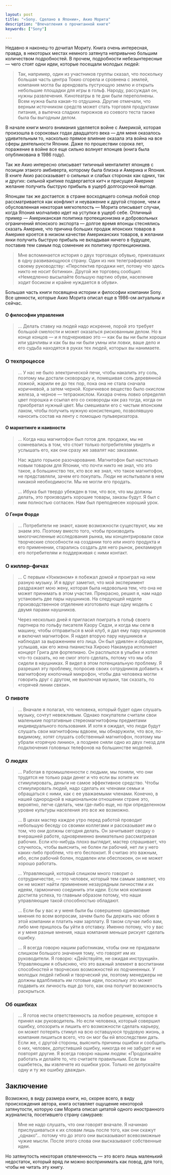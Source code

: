 ```yaml
---

layout: post
title: "«Sony. Сделано в Японии», Акио Морита"
description: "Впечатления о прочитанной книге"
keywords: ["Sony"]

---
```


Недавно я наконец-то дочитал Мориту. Книга очень интересная, правда, в некоторых местах немного затянута непривычно большим количеством подробностей. В прочем, подробности небезынтересные — чего стоят одни идеи,
которые посещали молодых людей:

> Так, например, один из участников группы сказал, что поскольку большая часть центра Токио сгорела и сровнена с землей, компания могла бы арендовать пустующую землю и открыть небольшие площадки для игры в гольф. Народу, рассуждал он, нужны развлечения. Кинотеатры в те дни были переполнены. Всем нужна была какая-то отдушина. Другие отмечали, что верным источником средств может стать торговля продуктами питания, а выпечка сладких пирожков из соевого теста также была бы выгодным делом.

В начале книги много внимания уделяется войне с Америкой, которая произошла в сороковых годах двадцатого века — для меня оказалось удивительным то, насколько прямое влияние оказала эта война на все сферы деятельности Японии. Даже по прошествии сорока лет, поражение в войне все еще сильно волнует японцев (книга была опубликована в 1986 году). 

Так же Акио интересно описывает типичный менталитет японцев с позиции этакого амбиверта, которому была близка и Америка и Япония. В книге Акио рассказывает о сильных и слабых сторонах как одних, так и других: сильной критике подвергается китч и присущее Америке желание получить быструю прибыль в ущерб долгосрочной выгоде. 

Японцам так же достается: в стране восходящего солнца любой спор рассматривается как конфликт и неуважение к другой стороне, чем и обусловленная некоторая мягкотелость — Морита описывает случаи, когда Япония молчаливо идет на уступки в ущерб себе. Отличный пример — Американская политика протекционизма и добровольных ограничений японского экспорта — долгое время японцы стеснялись сказать Америке, что причина больших продаж японских товаров в Америке кроется в низком качестве Американских товаров, в желании янки получить быструю прибыль не вкладывая ничего в будущее, поставив тем самым под сомнение их политику протекционизма.

> Мне вспоминается история о двух торговцах обувью, приехавших в одну развивающуюся страну. Один из них телеграфировал своему руководству: «Перспектив продажи нет, потому что здесь никто не носит ботинки». Другой же торговец сообщил: «Немедленно высылайте большую партию обуви, население ходит босиком и крайне нуждается в обуви».

Большая часть книги посвящена истории и философии компании Sony. Все  ценности, которые Акио Морита описал еще в 1986-ом актуальны и сейчас. 

#### О философии управления

> … Делать ставку на людей надо искренне, порой это требует большой смелости и может оказаться рискованным делом. Но в конце концов — и я подчеркиваю это — как бы вы ни были хороши или удачливы и как бы вы ни были умны или ловки, ваше дело и его судьба находятся в руках тех людей, которых вы нанимаете.

### О техпроцессе

> … У нас не было электрической печи, чтобы накалить эту соль, поэтому мы достали сковородку и, помешивая соль деревянной ложкой, жарили ее до тех пор, пока она не стала сначала коричневой, а затем черной. Коричневое вещество было окислом железа, а черное — тетраокислом. Кихара очень ловко определял цвет порошка и ссыпал его со сковороды как раз тогда, когда он приобретал нужный цвет. Мы смешивали его с чистым японским лаком, чтобы получить нужную консистенцию, позволявшую наносить состав на ленту с помощью пульверизатора.

#### О маркетинге и наивности

> … Когда наш магнитофон был готов для. продажи, мы не сомневались в том, что стоит только потребителям увидеть и услышать его, как они сразу же завалят нас заказами.
>
> Нас ждало горькое разочарование. Магнитофон был настолько новым товаром для Японии, что почти никто не знал, что это такое, а большинство тех, кто все же знал, что такое магнитофон, не представляли, зачем его покупать. Люди не испытывали в нем никакой необходимости. Мы не могли его продать.
>
> … Ибука был твердо убежден в том, что все, что мы должны делать, это производить хорошие товары, заказы будут. Я был с ним полностью согласен. Нам был преподнесен хороший урок.

#### О Генри Форде

> … Потребители не знают, какие возможности существуют, мы же знаем это. Поэтому вместо того, чтобы производить многочисленные исследования рынка, мы концентрировали свои творческие способности на создании того или иного продукта и его применении, старались создать для него рынок, рекламируя его потребителям и поддерживая с ними контакт.

### О киллер-фичах

> … С первым «Уокмэном» я побежал домой и проиграл на нем разную музыку. И я вдруг заметил, что мой эксперимент раздражает мою жену, которая была недовольна тем, что она не может принимать в этом участия. Прекрасно, решил я, нам надо установить две пары наушников. На следующей неделе производственное отделение изготовило еще одну модель с двумя парами наушников.
>
> Через несколько дней я пригласил поиграть в гольф своего партнера по гольфу писателя Каору Седзи, и когда мы сели в машину, чтобы отправиться в мой клуб, я дал ему пару наушников и включил магнитофон. Я надел вторую пару наушников и наблюдал за выражением его лица. Он был удивлен и обрадован, услышав, как его жена пианистка Хироко Накамура исполняет концерт Грига для фортепиано. Он расплылся в улыбке и хотел что-то сказать, но не смог этого сделать, потому что мы оба сидели в наушниках. Я видел в этом потенциальную проблему. Я разрешил эту проблему, попросив своих сотрудников добавить к магнитофону кнопочный микрофон, чтобы два человека могли говорить друг с другом, не выключая музыки, так сказать, по «горячей линии связи».

### О пивоте

> … Вначале я полагал, что человека, который будет один слушать музыку, сочтут невежливым. Однако покупатели считали свои маленькие портативные стереомагнитофоны предметами индивидуального пользования. И хотя я ожидал, что люди будут слушать свои магнитофоны вдвоем, мы обнаружили, что все, по-видимому, хотят слушать собственный магнитофон, поэтому мы убрали «горячую линию», а позднее сняли одно из двух гнезд для подключения головных телефонов на большинстве моделей. 

### О людях

> … Работая в промышленности с людьми, мы поняли, что они трудятся не только ради денег и что если вы хотите их стимулировать, деньги не самое эффективное средство. Чтобы стимулировать людей, надо сделать их членами семьи и обращаться с ними, как с ее уважаемыми членами. Конечно, в нашей однородной в национальном отношении стране это, вероятно, легче сделать, чем где-либо еще, но при определенном уровне культуры населения это все же возможно.
>
> … В цехах мастер каждое утро перед работой проводит небольшую беседу со своими коллегами и рассказывает им о том, что они должны сегодня делать. Он зачитывает сводку о вчерашней работе, одновременно внимательно рассматривая рабочих. Если кто-нибудь плохо выглядит, мастер спрашивает, что случилось, чтобы выяснить, не болен ли рабочий, нет ли у него каких-либо проблем, что его беспокоит. Я считаю это важным, ибо, если рабочий болен, подавлен или обеспокоен, он не может хорошо работать.
>
> … Управляющий, который слишком много говорит о сотрудничестве, — это человек, который тем самым заявляет, что он не может найти применение незаурядным личностям и их идеям, гармонично соединить эти идеи. Если моя компания достигла успеха, то главным образом потому, что наши управляющие такой способностью обладают.
>
> … Если бы у вас и у меня были бы совершенно одинаковые мнения по всем вопросам, зачем было бы держать нас обоих в этой компании и платить нам зарплату. В таком случае либо вам, либо мне пришлось бы уйти в отставку. Именно потому, что у вас и у меня разные мнения, наша компания меньше рискует сделать ошибку.
>
> … Я всегда говорю нашим работникам, чтобы они не придавали слишком большого значения тому, что говорят им их руководители. Я говорю: «Действуйте, не ожидая инструкций». Управляющим я объясняю, что это важный элемент в воспитании способностей и творческих возможностей их подчиненных. У молодых людей гибкий и творческий ум, поэтому менеджеры не должны вдалбливать им готовые идеи, поскольку это может подавить их личность еще до того, как она получит возможность раскрыться.

### Об ошибках

> … Я готов нести ответственность за любое решение, которое я принял как руководитель. Но если человека, который совершил ошибку, опозорить и лишить его возможности сделать карьеру, он может потерять стимул на всю оставшуюся трудовую жизнь, а компания лишиться всего, что он мог бы ей впоследствии дать. Если же, с другой стороны, выяснить причины ошибки и сообщить о них, человек, допустивший ошибку, никогда ее не забудет и не повторят другие. Я всегда говорю нашим людям: «Продолжайте работать и делайте то, что считаете правильным. Если вы ошибетесь, вы извлечете из ошибки урок. Только не допускайте одну и ту же ошибку дважды».

## Заключение 

Возможно, в виду размера книги, но, скорее всего, в виду происхождения автора, книга оставляет ощущение некоторой затянутости, которую сам Морита описал
цитатой одного иностранного журналиста, посетившего страну самураев:

> Мне не надо слушать, что они говорят вначале. Я начинаю прислушиваться к их словам лишь после того, как они скажут „однако“… потому что до этого они высказывают всевозможные чужие мысли. После этого слова они высказывают собственные идеи.

Но затянутость некоторая отвлеченность — это всего лишь маленький недостаток, который вряд ли можно воспринимать как повод, для того, чтобы не читать эту книгу.